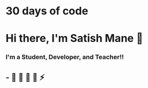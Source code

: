 # 30 days of code
# Hi there, I'm Satish Mane 👋

### I'm a Student, Developer, and Teacher!!

## - 🔭 🌱  👯 🥅 ⚡